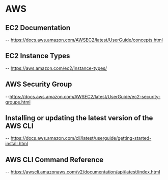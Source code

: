# AWS

## EC2 Documentation

-- https://docs.aws.amazon.com/AWSEC2/latest/UserGuide/concepts.html

## EC2 Instance Types

-- https://aws.amazon.com/ec2/instance-types/

## AWS Security Group

--https://docs.aws.amazon.com/AWSEC2/latest/UserGuide/ec2-security-groups.html

## Installing or updating the latest version of the AWS CLI

-- https://docs.aws.amazon.com/cli/latest/userguide/getting-started-install.html

## AWS CLI Command Reference

-- https://awscli.amazonaws.com/v2/documentation/api/latest/index.html
